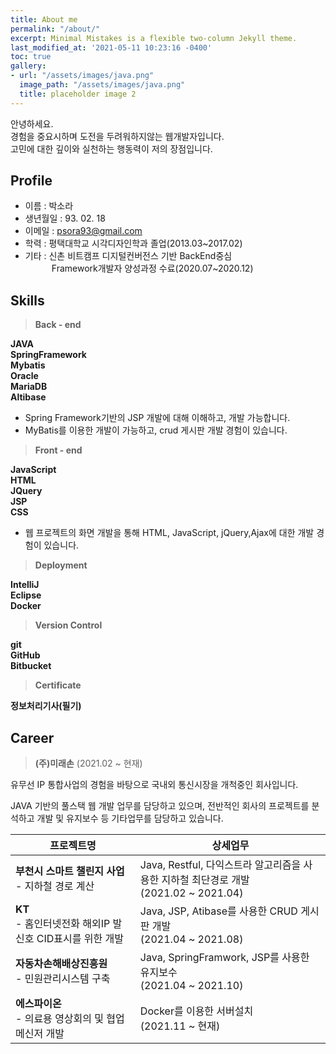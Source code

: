 ```yaml
---
title: About me
permalink: "/about/"
excerpt: Minimal Mistakes is a flexible two-column Jekyll theme.
last_modified_at: '2021-05-11 10:23:16 -0400'
toc: true
gallery:
- url: "/assets/images/java.png"
  image_path: "/assets/images/java.png"
  title: placeholder image 2
---
```


안녕하세요.<br>
경험을 중요시하며 도전을 두려워하지않는 웹개발자입니다.<br>
고민에 대한 깊이와 실천하는 행동력이 저의 장점입니다.
## Profile

- 이름 : 박소라
- 생년월일 : 93. 02. 18
- 이메일 : psora93@gmail.com
- 학력 : 평택대학교 시각디자인학과 졸업(2013.03~2017.02)
- 기타 : 신촌 비트캠프 디지털컨버전스 기반 BackEnd중심<br>
&emsp;&emsp;&emsp;Framework개발자 양성과정 수료(2020.07~2020.12)

## Skills
> <b>Back - end</b><br>
 
 <b>JAVA </b><br>
 <b>SpringFramework </b><br>
 <b>Mybatis </b><br>
 <b>Oracle </b><br>
 <b>MariaDB </b><br>
  <b>Altibase</b>
 

- Spring Framework기반의 JSP 개발에 대해 이해하고, 개발 가능합니다.
- MyBatis를 이용한 개발이 가능하고, crud 게시판 개발 경험이 있습니다.

> <b>Front - end</b><br>

<b>JavaScript </b><br>
<b>HTML </b><br>
<b>JQuery </b><br>
<b>JSP </b><br>
<b>CSS</b>

- 웹 프로젝트의 화면 개발을 통해 HTML, JavaScript, jQuery,Ajax에 대한 개발 경험이 있습니다.

> <b>Deployment</b><br>

<b>IntelliJ</b><br>
<b>Eclipse</b><br>
<b>Docker</b><br>

> <b>Version Control</b><br>

<b>git</b><br>
<b>GitHub</b><br>
<b>Bitbucket</b><br>


> <b>Certificate</b><br>

<b>정보처리기사(필기)</b><br>
## Career
><b> (주)미래손</b>&nbsp;(2021.02 ~ 현재)

유무선 IP 통합사업의 경험을 바탕으로 국내외 통신시장을 개척중인 회사입니다.

JAVA 기반의 풀스택 웹 개발 업무를 담당하고 있으며, 전반적인 회사의 프로젝트를 분석하고 개발 및 유지보수 등 기타업무를 담당하고 있습니다.

| 프로젝트명                                        | 상세업무                                       |
| ------------------------------------------- | ----------------------------------------------------- |
|<b>부천시 스마트 챌린지 사업</b> <br>- 지하철 경로 계산 |Java, Restful, 다익스트라 알고리즘을 사용한 지하철 최단경로 개발<br>(2021.02 ~ 2021.04)|
| <b>KT</b><br>- 홈인터넷전화 해외IP 발신호 CID표시를 위한 개발 | Java, JSP, Atibase를 사용한 CRUD 게시판 개발<br>(2021.04 ~ 2021.08)|
| <b>자동차손해배상진흥원</b><br>- 민원관리시스템 구축 | Java, SpringFramwork, JSP를 사용한 유지보수<br>(2021.04 ~ 2021.10)|
| <b>에스파이온</b><br>- 의료용 영상회의 및 협업메신저 개발 | Docker를 이용한 서버설치<br>(2021.11 ~ 현재)|
